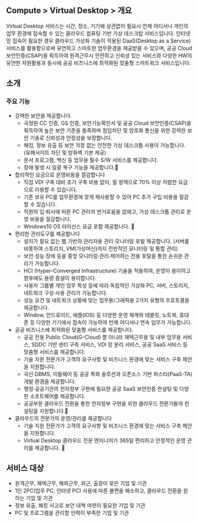 ## Compute > Virtual Desktop > 개요

Virtual Desktop 서비스는 시간, 장소, 기기에 상관없이 필요시 언제 어디서나 개인의 업무 환경에 접속할 수 있는 클라우드 컴퓨팅 기반 가상 데스크탑 서비스입니다.
인터넷망 접속이 필요한 경우 클라우드 가상화 기술이 적용된 DaaS(Desktop as a Service) 서비스를 활용함으로써 유연하고 스마트한 업무환경을 제공받을 수 있으며, 공공 Cloud 보안인증(CSAP)을 획득하여 원격근무시 안전하고 신뢰성 있는 서비스와 다양한 HW의 유연한 자원활용과 동시에 공공 비즈니스에 최적화된 맞춤형 스마트워크 서비스입니다.  

## 소개

### 주요 기능
* 강력한 보안을 제공합니다.
    * 국정원 CC 인증, GS 인증, 보안기능확인서 및 공공 Cloud 보안인증(CSAP)을 획득하여 높은 보안 기준을 충족하며 침입차단 및 암호화 통신을 위한 강력한 보안 기술로 신뢰성과 안정성을 보장합니다.
    * 해킹, 정보 유출 등 보안 걱정 없는 안전한 가상 데스크톱 사용이 가능합니다. (유해사이트 차단 및 방화벽 기본 제공)
    * 문서 프로그램, 백신 등 업무용 필수 S/W 서비스를 제공합니다.
    * 장애 발생 시 일괄 복구 기능을 제공합니다.
* 합리적인 요금으로 운영비용을 절감합니다
    * 직접 VDI 구축 대비 초기 구축 비용 없이, 월 정액으로 70% 이상 저렴한 요금으로 이용할 수 있습니다.
    * 기존 보유 PC를 업무환경에 맞게 재사용할 수 있어 PC 추가 구입 비용을 절감할 수 있습니다.
    * 직원의 입·퇴사에 따른 PC 관리의 번거로움을 없애고, 가상 데스크톱 관리로 운영 비용을 절감합니다.
    * Windows10 OS 라이선스 요금 포함 제공합니다. 
* 편리한 관리도구를 제공합니다 
     * 설치가 필요 없는 웹 기반의 관리자용 관리·모니터링 포털 제공합니다. (서버를 비롯하여 스토리지, VM(가상머신)까지 전반적인 모니터링 및 통합 관리)
     * 보안·성능·장애 등을 중앙 모니터링·관리·제어하는 전용 포탈을 통한 손쉬운 관리가 가능합니다.
     * HCI (Hyper-Converged Infrastructure) 기술을 적용하여, 운영이 용이하고 향후에도 용량 증설이 용이합니다.
     * 사용자 그룹별 개인 업무 특성 등에 따라 독립적인 가상화 PC, 서버, 스토리지, 네트워크 구성·사용 관리가 가능합니다.
     * 성능 요건 및 네트워크 상황에 맞는 업무용/그래픽용 2가지 유형의 프로토콜을 제공합니다.
     * Window, 안드로이드, 애플(IOS) 등 다양한 운영 체계와 태블릿, 노트북, 휴대폰 등 다양한 기기에서 접속이 가능하여 언제 어디서나 연속 업무가 가능합니다.
* 공공 비즈니스에 최적화된 맞춤형 서비스를 제공합니다.
     * 공공 전용 Public Cloud(G-Cloud) 뿐 아니라 재택근무용 및 내부 업무용 서비스, SDDC 기반 센터 구축 서비스, VDI 망 분리 서비스, 공공 SaaS 서비스 등 맞춤형 서비스를 제공합니다.
     * 기술 지원 전문가가 고객의 요구사항 및 비즈니스 환경에 맞는 서비스 구축 제안을 지원합니다.
     * 국산 DBMS, 미들웨어 등 공공 특화 솔루션과 오픈소스 기반 파스타(PaaS-TA) 개발 환경을 제공합니다.
     * 행정·공공기관의 전자정부 구현에 필요한 공공 SaaS 보안인증 컨설팅 및 다양한 소프트웨어를 제공합니다.
     * 공공부문 클라우드 전환을 통한 전자정부 구현을 위한 클라우드 전문가들의 컨설팅을 지원합니다.
* 클라우드의 전문가의 운영/관리를 제공합니다
     * 기술 지원 전문가가 고객의 요구사항 및 비즈니스 환경에 맞는 서비스 구축 제안을 지원합니다.
     * Virtual Desktop 클라우드 전문 엔지니어가 365일 편리하고 안정적인 운영 관리를 제공합니다. 

## 서비스 대상

* 원격근무, 재택근무, 해외근무, 외근, 출장이 잦은 기업 및 기관 
* 1인 2PC(업무 PC, 인터넷 PC) 사용에 따른 불편을 해소하고, 클라우드 전환을 원하는 기업 및 기관
* 정보 유출, 해킹 사고로 보안 대책 마련이 필요한 기업 및 기관
* PC 및 프로그램을 관리할 인력이 부족한 기업 및 기관 